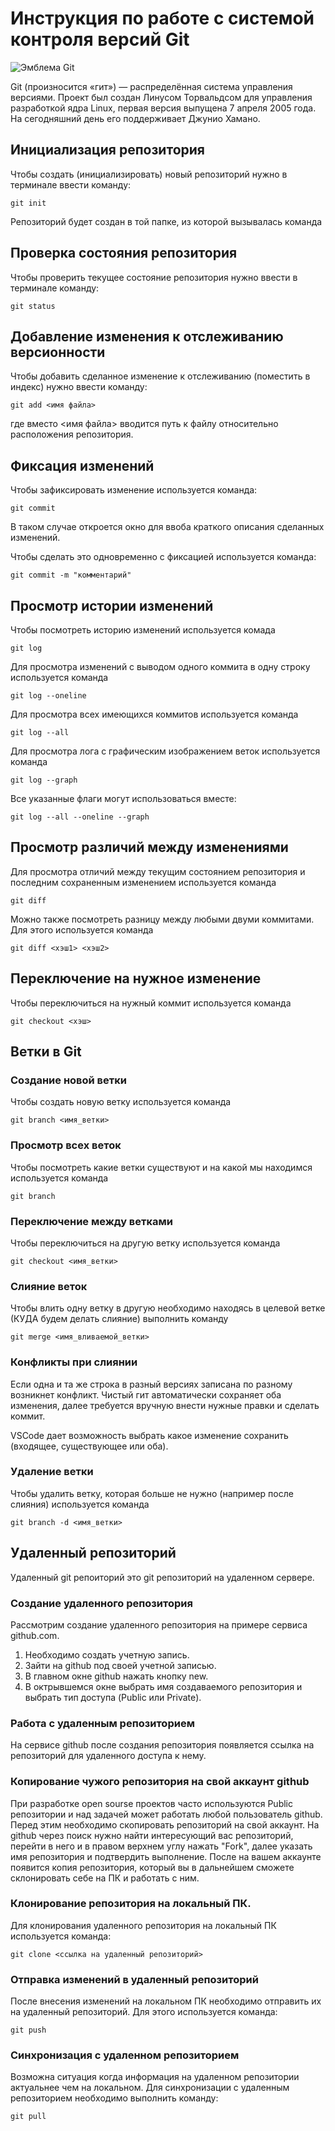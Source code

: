 # **Инструкция по работе с системой контроля версий Git**

![Эмблема Git](git.jpg)

Git (произносится «гит») — распределённая система управления версиями. Проект был создан Линусом Торвальдсом для управления разработкой ядра Linux, первая версия выпущена 7 апреля 2005 года. На сегодняшний день его поддерживает Джунио Хамано.

## Инициализация репозитория

Чтобы создать (инициализировать) новый репозиторий нужно в терминале ввести команду:

    git init

Репозиторий будет создан в той папке, из которой вызывалась команда

## Проверка состояния репозитория

Чтобы проверить текущее состояние репозитория нужно ввести в терминале команду:

    git status

## Добавление изменения к отслеживанию версионности

Чтобы добавить сделанное изменение к отслеживанию (поместить в индекс) нужно ввести команду:

    git add <имя файла>

где вместо <имя файла> вводится путь к файлу относительно расположения репозитория.

## Фиксация изменений

Чтобы зафиксировать изменение используется команда:

    git commit

В таком случае откроется окно для ввоба краткого описания сделанных изменений.

Чтобы сделать это одновременно с фиксацией используется команда:

    git commit -m "комментарий"

## Просмотр истории изменений

Чтобы посмотреть историю изменений используется комада

    git log

Для просмотра изменений с выводом одного коммита в одну строку используется команда

    git log --oneline

Для просмотра всех имеющихся коммитов используется команда

    git log --all

Для просмотра лога с графическим изображением веток используется команда

    git log --graph

Все указанные флаги могут использоваться вместе:

    git log --all --oneline --graph

## Просмотр различий между изменениями

Для просмотра отличий между текущим состоянием репозитория и последним сохраненным изменением используется команда

    git diff

Можно также посмотреть разницу между любыми двуми коммитами. Для этого используется команда

    git diff <хэш1> <хэш2>

## Переключение на нужное изменение

Чтобы переключиться на нужный коммит используется команда

    git checkout <хэш>

## Ветки в Git

### Создание новой ветки

Чтобы создать новую ветку используется команда

    git branch <имя_ветки>

### Просмотр всех веток

Чтобы посмотреть какие ветки существуют и на какой мы находимся используется команда

    git branch

### Переключение между ветками

Чтобы переключиться на другую ветку используется команда

    git checkout <имя_ветки>

### Слияние веток

Чтобы влить одну ветку в другую необходимо находясь в целевой ветке (КУДА будем делать слияние) выполнить команду

    git merge <имя_вливаемой_ветки>

### Конфликты при слиянии

Если одна и та же строка в разный версиях записана по разному возникнет конфликт.
Чистый гит автоматически сохраняет оба изменения, далее требуется вручную внести нужные правки и сделать коммит.

VSСode дает возможность выбрать какое изменение сохранить (входящее, существующее или оба).

### Удаление ветки

Чтобы удалить ветку, которая больше не нужно (например после слияния) используется команда

    git branch -d <имя_ветки>

## Удаленный репозиторий

Удаленный git репоиторий это git репозиторий на удаленном сервере. 

### Создание удаленного репозитория

Рассмотрим создание удаленного репозитория на примере сервиса github.com. 
1. Необходимо создать учетную запись.
2. Зайти на github под своей учетной записью.
3. В главном окне github нажать кнопку new.
4. В октрывшемся окне выбрать имя создаваемого репозитория и выбрать тип доступа (Public или Private).

### Работа с удаленным репозиторием

На сервисе github после создания репозитория появляется ссылка на репозиторий для удаленного доступа к нему.

### Копирование чужого репозитория на свой аккаунт github

При разработке open sourse проектов часто используются Public репозитории и над задачей может работать любой пользователь github. Перед этим необходимо скопировать репозиторий на свой аккаунт. 
На github через поиск нужно найти интересующий вас репозиторий, перейти в него и в правом верхнем углу нажать "Fork", далее указать имя репозитория и подтвердить выполнение.
После на вашем аккаунте появится копия репозитория, который вы в дальнейшем сможете склонировать себе на ПК и работать с ним.

### Клонирование репозитория на локальный ПК.

Для клонирования удаленного репозитория на локальный ПК используется команда:

    git clone <ссылка на удаленный репозиторий>

### Отправка изменений в удаленный репозиторий

После внесения изменений на локальном ПК необходимо отправить их на удаленный репозиторий. Для этого используется команда:

    git push

### Синхронизация с удаленном репозиторием

Возможна ситуация когда информация на удаленном репозитории актуальнее чем на локальном. Для синхронизации с удаленным репозиторием необходимо выполнить команду:

    git pull

